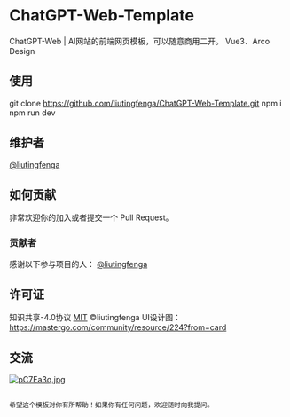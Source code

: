 # ChatGPT-Web-Template
ChatGPT-Web | AI网站的前端网页模板，可以随意商用二开。
Vue3、Arco Design

## 使用

git clone https://github.com/liutingfenga/ChatGPT-Web-Template.git
npm i
npm run dev


## 维护者

[@liutingfenga](https://github.com/liutingfenga)

## 如何贡献

非常欢迎你的加入或者提交一个 Pull Request。

### 贡献者

感谢以下参与项目的人：
[@liutingfenga](https://github.com/liutingfenga)

## 许可证

知识共享-4.0协议
[MIT](LICENSE) ©liutingfenga
UI设计图：https://mastergo.com/community/resource/224?from=card

## 交流

[![pC7Ea3q.jpg](https://s1.ax1x.com/2023/07/19/pC7Ea3q.jpg)](https://imgse.com/i/pC7Ea3q)

```

希望这个模板对你有所帮助！如果你有任何问题，欢迎随时向我提问。
